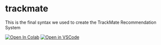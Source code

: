 # trackmate 
This is the final syntax we used to create the TrackMate Recommendation System

[![Open In Colab](https://colab.research.google.com/assets/colab-badge.svg)](https://colab.research.google.com/drive/1grHOUGU3C2K1szv_6GuCNEfCf9Vzq3he?usp=sharing)
[![Open in VSCode](https://img.shields.io/badge/Open%20in-VSCode-blue?logo=visual-studio-code)](vscode://file/path/to/your/file)



